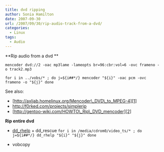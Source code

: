 ```yaml
---
title: dvd ripping
author: Sonia Hamilton
date: 2007-09-30
url: /2007/09/30/rip-audio-track-from-a-dvd/
categories:
  - Linux
tags:
  - Audio
---
```

**Rip audio from a dvd **

<!--more-->

`mencoder dvd://2 -oac mp3lame -lameopts br=96:cbr:vol=6 -ovc frameno -o track2.mp3`

`for i in ../vobs/* ; do j=${i##*/} mencoder "${i}" -oac pcm -ovc frameno -o "${j}" done`

See also:

  * [http://axljab.homelinux.org/Mencoder\_DVD\_to_MPEG-4][1]
  * <http://f0rked.com/projects/simplerip>
  * [http://gentoo-wiki.com/HOWTO\_Rip\_DVD_mencoder][2]

**Rip entire dvd**

  * [dd_rhelp][3] + dd_rescue
`for i in /media/cdrom0/video_ts/* ; do j=${i##*/} dd_rhelp "${i}" "${j}" done`

  * vobcopy

 [1]: http://axljab.homelinux.org/Mencoder_DVD_to_MPEG-4
 [2]: http://gentoo-wiki.com/HOWTO_Rip_DVD_mencoder
 [3]: http://www.kalysto.org/utilities/dd_rhelp/index.en.html "dd_rhelp"

